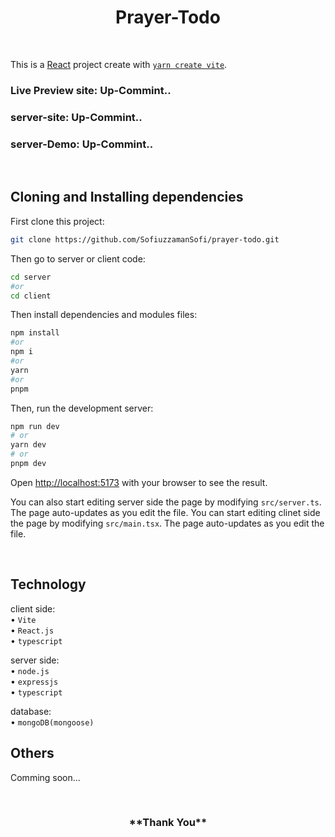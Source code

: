 <h1 align="center">
Prayer-Todo
</h1>

<br/>

This is a [React](https://nextjs.org/) project create with [`yarn create vite`](https://vitejs.dev/guide/).

### Live Preview site: Up-Commint..

### server-site: Up-Commint..
### server-Demo: Up-Commint..

<br/>

## Cloning and Installing dependencies

First clone this project:

```bash
git clone https://github.com/SofiuzzamanSofi/prayer-todo.git
```
Then go to server or client code:

```bash
cd server
#or
cd client
```

Then install dependencies and modules files:

```bash
npm install
#or
npm i
#or
yarn
#or
pnpm
```

Then, run the development server:

```bash
npm run dev
# or
yarn dev
# or
pnpm dev
```

Open [http://localhost:5173](http://localhost:5173) with your browser to see the result.

You can also start editing server side the page by modifying `src/server.ts`. The page auto-updates as you edit the file.
You can start editing clinet side the page by modifying `src/main.tsx`. The page auto-updates as you edit the file.

<br/>

## Technology


client side:
<br> • `Vite`
<br> • `React.js`
<br> • `typescript`

server side:
<br> • `node.js`
<br> • `expressjs`
<br> • `typescript`

database:
<br> • `mongoDB(mongoose)`

## Others

Comming soon...

<br/>

<h3 align="center">
**Thank You**
</h3>